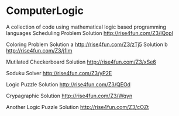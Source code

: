 # ComputerLogic
A collection of code using mathematical logic based programming languages
Scheduling Problem Solution
http://rise4fun.com/Z3/lQopl

Coloring Problem
Solution a
http://rise4fun.com/Z3/zTj5
Solution b
http://rise4fun.com/Z3/j1Im

Mutilated Checkerboard Solution
http://rise4fun.com/Z3/xSe6

Soduku Solver
http://rise4fun.com/Z3/yP2E

Logic Puzzle Solution
http://rise4fun.com/Z3/QEOd

Crypagraphic Solution 
http://rise4fun.com/Z3/Wqyn

Another Logic Puzzle Solution
http://rise4fun.com/Z3/cOZt
